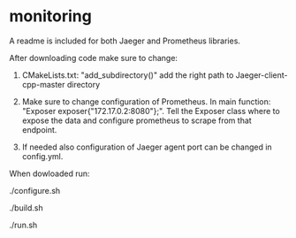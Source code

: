 # monitoring

A readme is included for both Jaeger and Prometheus libraries.

After downloading code make sure to change:

1. CMakeLists.txt: "add_subdirectory()"
add the right path to Jaeger-client-cpp-master directory

2. Make sure to change configuration of Prometheus. 
In main function: "Exposer exposer{"172.17.0.2:8080"};".
Tell the Exposer class where to expose the data and configure prometheus to scrape from that endpoint.

3. If needed also configuration of Jaeger agent port can be changed in config.yml.

When dowloaded run:

./configure.sh

./build.sh

./run.sh


